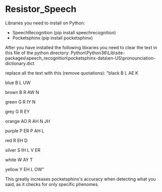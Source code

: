 # Resistor_Speech
Libraries you need to install on Python:
- SpeechRecognition (pip install speechrecognition)
- Pocketsphinx (pip install pocketsphinx)

After you have installed the following libraries you need to clear the text in this file of the python directory: Python\Python36\Lib\site-packages\speech_recognition\pocketsphinx-data\en-US\pronounciation-dictionary.dict

replace all the text with this (remove quotations):
"black B L AE K

blue B L UW

brown B R AW N

green G R IY N

grey G R EY

orange AO R AH N JH

purple P ER P AH L

red R EH D

silver S IH L V ER

white W AY T

yellow Y EH L OW"


This greatly increases pocketsphinx's accuracy when detecting what you said, as it checks for only specific phenomes.
